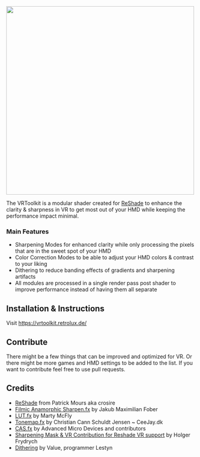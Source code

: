 <img src="https://github.com/retroluxfilm/reshade-vrtoolkit/blob/gh-pages/docs/assets/images/vrtoolkit_logo.png" width=500px>

The VRToolkit is a modular shader created for [ReShade](https://github.com/crosire/reshade)
to enhance the clarity & sharpness in VR to get most out of your HMD while keeping the performance impact minimal.

### Main Features

- Sharpening Modes for enhanced clarity while only processing the pixels that are in the sweet spot of your HMD
- Color Correction Modes to be able to adjust your HMD colors & contrast to your liking
- Dithering to reduce banding effects of gradients and sharpening artifacts
- All modules are processed in a single render pass post shader to improve performance instead of having them all separate

Installation & Instructions
---
Visit https://vrtoolkit.retrolux.de/

Contribute
---
There might be a few things that can be improved and optimized for VR.
Or there might be more games and HMD settings to be added to the list.
If you want to contribute feel free to use pull requests.

 Credits
---
- [ReShade](https://github.com/crosire/reshade)
  from Patrick Mours aka crosire
- [Filmic Anamorphic Sharpen.fx](https://github.com/crosire/reshade-shaders/blob/master/Shaders/FilmicAnamorphSharpen.fx)
  by Jakub Maximilian Fober
- [LUT.fx](https://github.com/crosire/reshade-shaders/blob/slim/Shaders/LUT.fx)
  by Marty McFly  
- [Tonemap.fx](https://github.com/crosire/reshade-shaders/blob/master/Shaders/Tonemap.fx)
  by Christian Cann Schuldt Jensen ~ CeeJay.dk
- [CAS.fx](https://github.com/CeeJayDK/SweetFX/blob/master/Shaders/CAS.fx)
  by Advanced Micro Devices and contributors
- [Sharpening Mask & VR Contribution for Reshade VR support](https://github.com/fholger)
  by Holger Frydrych
- [Dithering](https://gdcvault.com/play/1021771/Advanced-VR)
  by Value, programmer Lestyn
